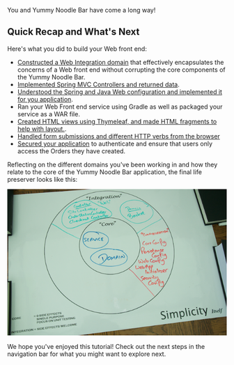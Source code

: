 You and Yummy Noodle Bar have come a long way!

## Quick Recap and What's Next

Here's what you did to build your Web front end:

* [Constructed a Web Integration domain](../1/) that effectively encapsulates the concerns of a Web front end without corrupting the core components of the Yummy Noodle Bar.
* [Implemented Spring MVC Controllers and returned data](../2/).
* [Understood the Spring and Java Web configuration and implemented it for you application](../3/).
* Ran your Web Front end service using Gradle as well as packaged your service as a WAR file.
* [Created HTML views using Thymeleaf, and made HTML fragments to help with layout.](../4/).
* [Handled form submissions and different HTTP verbs from the browser](../5/)
* [Secured your application](../6/) to authenticate and ensure that users only access the Orders they have created.

Reflecting on the different domains you've been working in and how they relate to the core of the Yummy Noodle Bar application, the final life preserver looks like this:

![Life Preserver showing Configuration Domain with Initial Components](../images/life-preserver-11.png)

We hope you've enjoyed this tutorial! Check out the next steps in the navigation bar for what you might want to explore next.
